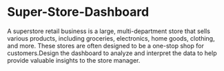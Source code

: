 # Super-Store-Dashboard
A superstore retail business is a large, multi-department store that sells various products, including groceries, electronics, home goods, clothing, and more. These stores are often designed to be a one-stop shop for customers.Design the dashboard to analyze and interpret the data to help provide valuable insights to the store manager.
